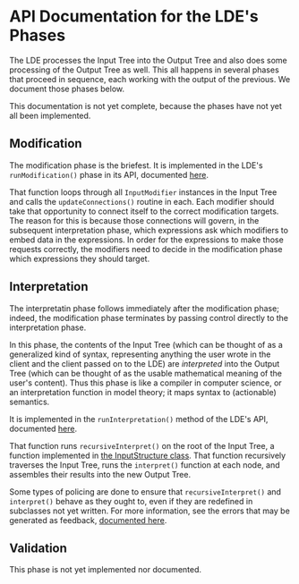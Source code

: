 
# API Documentation for the LDE's Phases

The LDE processes the Input Tree into the Output Tree and also does some
processing of the Output Tree as well.  This all happens in several phases
that proceed in sequence, each working with the output of the previous. We
document those phases below.

This documentation is not yet complete, because the phases have not yet all
been implemented.

## Modification

The modification phase is the briefest.  It is implemented in the LDE's
`runModification()` phase in its API, documented [here](https://github.com/lurchmath/lde/blob/master/src/lde.litcoffee#the-modification-phase).

That function loops through all `InputModifier` instances in the Input Tree
and calls the `updateConnections()` routine in each.  Each modifier should
take that opportunity to connect itself to the correct modification targets.
The reason for this is because those connections will govern, in the
subsequent interpretation phase, which expressions ask which modifiers to
embed data in the expressions.  In order for the expressions to make those
requests correctly, the modifiers need to decide in the modification phase
which expressions they should target.

## Interpretation

The interpretatin phase follows immediately after the modification phase;
indeed, the modification phase terminates by passing control directly to the
interpretation phase.

In this phase, the contents of the Input Tree (which can be thought of as a
generalized kind of syntax, representing anything the user wrote in the
client and the client passed on to the LDE) are *interpreted* into the
Output Tree (which can be thought of as the usable mathematical meaning of
the user's content).  Thus this phase is like a compiler in computer
science, or an interpretation function in model theory; it maps syntax to
(actionable) semantics.

It is implemented in the `runInterpretation()` method of the LDE's API,
documented [here](https://github.com/lurchmath/lde/blob/master/src/lde.litcoffee#the-modification-phase).

That function runs `recursiveInterpret()` on the root of the Input Tree, a
function implemented in [the InputStructure class](https://github.com/lurchmath/lde/blob/master/src/input-structure.litcoffee).
That function recursively traverses the Input Tree, runs the `interpret()`
function at each node, and assembles their results into the new Output Tree.

Some types of policing are done to ensure that `recursiveInterpret()` and
`interpret()` behave as they ought to, even if they are redefined in
subclasses not yet written.  For more information, see the errors that may
be generated as feedback, [documented here](api-lde.md#types-of-feedback).

## Validation

This phase is not yet implemented nor documented.
